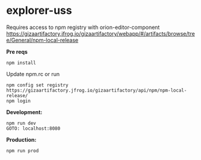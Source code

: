 # explorer-uss

Requires access to npm registry with orion-editor-component
https://gizaartifactory.jfrog.io/gizaartifactory/webapp/#/artifacts/browse/tree/General/npm-local-release

**Pre reqs**
```
npm install
```
Update npm.rc or run 
```
npm config set registry https://gizaartifactory.jfrog.io/gizaartifactory/api/npm/npm-local-release/
npm login
```

**Development:**
```
npm run dev 
GOTO: localhost:8080
```
**Production:**
```
npm run prod
```